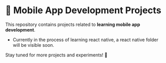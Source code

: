 # 📱 Mobile App Development Projects  

This repository contains projects related to **learning mobile app development**.  

- Currently in the process of learning react native, a react native folder will be visible soon. 

Stay tuned for more projects and experiments! 🚀  
